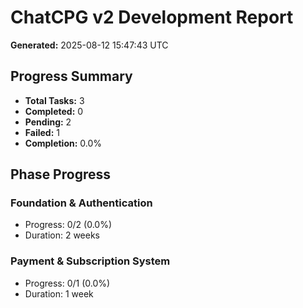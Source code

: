 # ChatCPG v2 Development Report

**Generated:** 2025-08-12 15:47:43 UTC

## Progress Summary
- **Total Tasks:** 3
- **Completed:** 0
- **Pending:** 2
- **Failed:** 1
- **Completion:** 0.0%

## Phase Progress

### Foundation & Authentication
- Progress: 0/2 (0.0%)
- Duration: 2 weeks

### Payment & Subscription System
- Progress: 0/1 (0.0%)
- Duration: 1 week
